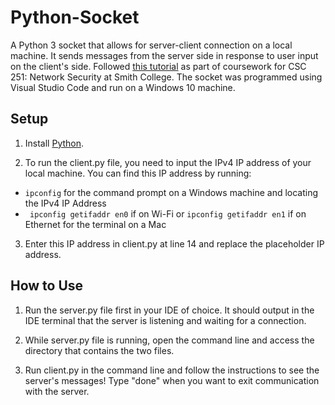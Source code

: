# Python-Socket
A Python 3 socket that allows for server-client connection on a local machine. It sends messages from the server side in response to user input on the client's side. Followed [this tutorial](https://www.youtube.com/watch?v=3QiPPX-KeSc&ab_channel=TechWithTim) as part of coursework for CSC 251: Network Security at Smith College. The socket was programmed using Visual Studio Code and run on a Windows 10 machine.

## Setup
1. Install [Python](https://www.python.org/downloads/).

2. To run the client.py file, you need to input the IPv4 IP address of your local machine. You can find this IP address by running:
-  `ipconfig` for the command prompt on a Windows machine and locating the IPv4 IP Address
- ` ipconfig getifaddr en0` if on Wi-Fi or `ipconfig getifaddr en1` if on Ethernet for the terminal on a Mac 

3. Enter this IP address in client.py at line 14 and replace the placeholder IP address.

## How to Use
1. Run the server.py file first in your IDE of choice. It should output in the IDE terminal that the server is listening and waiting for a connection.

2. While server.py file is running, open the command line and access the directory that contains the two files. 

3. Run client.py in the command line and follow the instructions to see the server's messages! Type "done" when you want to exit communication with the server. 
